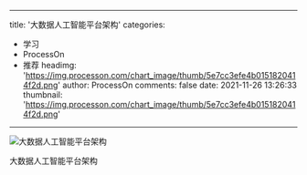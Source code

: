 
---
title: '大数据人工智能平台架构'
categories: 
 - 学习
 - ProcessOn
 - 推荐
headimg: 'https://img.processon.com/chart_image/thumb/5e7cc3efe4b0151820414f2d.png'
author: ProcessOn
comments: false
date: 2021-11-26 13:26:33
thumbnail: 'https://img.processon.com/chart_image/thumb/5e7cc3efe4b0151820414f2d.png'
---

<div>   
<img class="thumb" alt="大数据人工智能平台架构" src="https://img.processon.com/chart_image/thumb/5e7cc3efe4b0151820414f2d.png" referrerpolicy="no-referrer">
<p>大数据人工智能平台架构</p>  
</div>
            